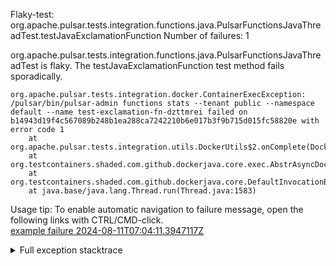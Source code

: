         
Flaky-test: org.apache.pulsar.tests.integration.functions.java.PulsarFunctionsJavaThreadTest.testJavaExclamationFunction
Number of failures: 1

org.apache.pulsar.tests.integration.functions.java.PulsarFunctionsJavaThreadTest is flaky. The testJavaExclamationFunction test method fails sporadically.

```
org.apache.pulsar.tests.integration.docker.ContainerExecException: /pulsar/bin/pulsar-admin functions stats --tenant public --namespace default --name test-exclamation-fn-dzttmrei failed on b14943d19f4c567089b248b1ea288ca7242210b6e017b3f9b715d015fc58820e with error code 1
	at org.apache.pulsar.tests.integration.utils.DockerUtils$2.onComplete(DockerUtils.java:284)
	at org.testcontainers.shaded.com.github.dockerjava.core.exec.AbstrAsyncDockerCmdExec$1.onComplete(AbstrAsyncDockerCmdExec.java:51)
	at org.testcontainers.shaded.com.github.dockerjava.core.DefaultInvocationBuilder.lambda$executeAndStream$1(DefaultInvocationBuilder.java:276)
	at java.base/java.lang.Thread.run(Thread.java:1583)

```

Usage tip: To enable automatic navigation to failure message, open the following links with CTRL/CMD-click.  
[example failure 2024-08-11T07:04:11.3947117Z](https://github.com/apache/pulsar/actions/runs/10337482529/job/28614876735#step:12:24688)  


<details>
<summary>Full exception stacktrace</summary>
<code><pre>
org.apache.pulsar.tests.integration.docker.ContainerExecException: /pulsar/bin/pulsar-admin functions stats --tenant public --namespace default --name test-exclamation-fn-dzttmrei failed on b14943d19f4c567089b248b1ea288ca7242210b6e017b3f9b715d015fc58820e with error code 1
	at org.apache.pulsar.tests.integration.utils.DockerUtils$2.onComplete(DockerUtils.java:284)
	at org.testcontainers.shaded.com.github.dockerjava.core.exec.AbstrAsyncDockerCmdExec$1.onComplete(AbstrAsyncDockerCmdExec.java:51)
	at org.testcontainers.shaded.com.github.dockerjava.core.DefaultInvocationBuilder.lambda$executeAndStream$1(DefaultInvocationBuilder.java:276)
	at java.base/java.lang.Thread.run(Thread.java:1583)

</pre></code>
</details>

